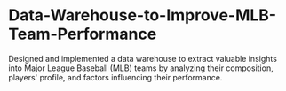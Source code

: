 # Data-Warehouse-to-Improve-MLB-Team-Performance
Designed and implemented a data warehouse to extract valuable insights into Major League Baseball (MLB) teams by analyzing their composition, players' profile, and factors influencing their performance.
